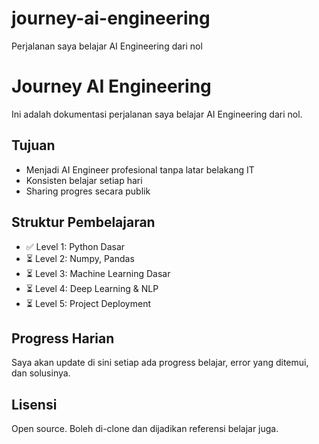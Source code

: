 # journey-ai-engineering
Perjalanan saya belajar AI Engineering dari nol
# Journey AI Engineering

Ini adalah dokumentasi perjalanan saya belajar AI Engineering dari nol.

## Tujuan
- Menjadi AI Engineer profesional tanpa latar belakang IT
- Konsisten belajar setiap hari
- Sharing progres secara publik

## Struktur Pembelajaran
- ✅ Level 1: Python Dasar
- ⏳ Level 2: Numpy, Pandas
- ⏳ Level 3: Machine Learning Dasar
- ⏳ Level 4: Deep Learning & NLP
- ⏳ Level 5: Project Deployment

## Progress Harian
Saya akan update di sini setiap ada progress belajar, error yang ditemui, dan solusinya.

## Lisensi
Open source. Boleh di-clone dan dijadikan referensi belajar juga.
